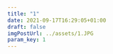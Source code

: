 ```yaml
---
title: "1"
date: 2021-09-17T16:29:05+01:00
draft: false
imgPostUrl: ../assets/1.JPG
param_key: 1
---
```


